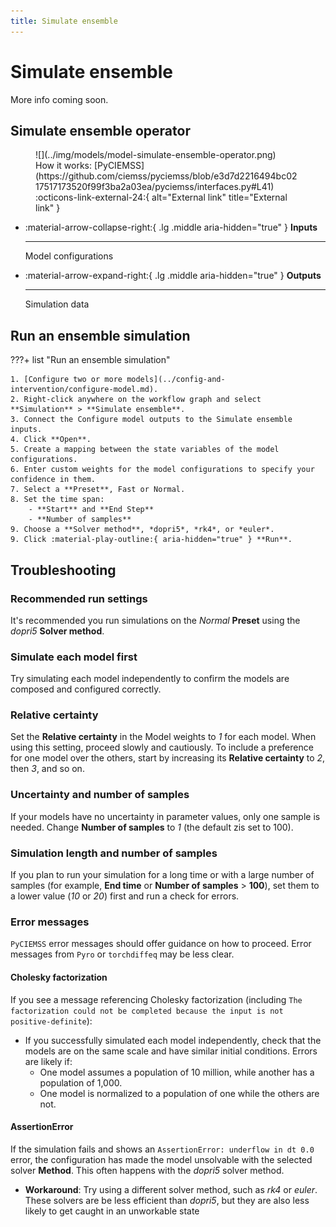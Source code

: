 ```yaml
---
title: Simulate ensemble
---
```


# Simulate ensemble

More info coming soon.

## Simulate ensemble operator

<figure markdown>![](../img/models/model-simulate-ensemble-operator.png)<figcaption markdown>How it works: [PyCIEMSS](https://github.com/ciemss/pyciemss/blob/e3d7d2216494bc0217517173520f99f3ba2a03ea/pyciemss/interfaces.py#L41) :octicons-link-external-24:{ alt="External link" title="External link" }</figcaption></figure>

<div class="grid cards" markdown>

-   :material-arrow-collapse-right:{ .lg .middle aria-hidden="true" } __Inputs__

    ---

    Model configurations

-   :material-arrow-expand-right:{ .lg .middle aria-hidden="true" } __Outputs__

    ---

    Simulation data

</div>

## Run an ensemble simulation

???+ list "Run an ensemble simulation"

    1. [Configure two or more models](../config-and-intervention/configure-model.md).
    2. Right-click anywhere on the workflow graph and select **Simulation** > **Simulate ensemble**.
    3. Connect the Configure model outputs to the Simulate ensemble inputs.
    4. Click **Open**.
    5. Create a mapping between the state variables of the model configurations.
    6. Enter custom weights for the model configurations to specify your confidence in them.
    7. Select a **Preset**, Fast or Normal.
    8. Set the time span:
        - **Start** and **End Step**
        - **Number of samples**
    9. Choose a **Solver method**, *dopri5*, *rk4*, or *euler*. 
    9. Click :material-play-outline:{ aria-hidden="true" } **Run**.

## Troubleshooting

### Recommended run settings

It's recommended you run simulations on the *Normal* **Preset** using the *dopri5* **Solver method**.

### Simulate each model first

Try simulating each model independently to confirm the models are composed and configured correctly.
 
### Relative certainty

Set the **Relative certainty** in the Model weights to *1* for each model. When using this setting, proceed slowly and cautiously. To include a preference for one model over the others, start by increasing its **Relative certainty** to *2*, then *3*, and so on.
 
### Uncertainty and number of samples

If your models have no uncertainty in parameter values, only one sample is needed. Change **Number of samples** to *1* (the default zis set to 100).

### Simulation length and number of samples

If you plan to run your simulation for a long time or with a large number of samples (for example, **End time** or **Number of samples** > **100**), set them to a lower value (*10* or *20*) first and run a check for errors. 
 
### Error messages

`PyCIEMSS` error messages should offer guidance on how to proceed. Error messages from `Pyro` or `torchdiffeq` may be less clear. 

#### Cholesky factorization

If you see a message referencing Cholesky factorization (including `The factorization could not be completed because the input is not positive-definite`):

- If you successfully simulated each model independently, check that the models are on the same scale and have similar initial conditions. Errors are likely if: 
    - One model assumes a population of 10 million, while another has a population of 1,000. 
    - One model is normalized to a population of one while the others are not.

#### AssertionError

If the simulation fails and shows an `AssertionError: underflow in dt 0.0` error, the configuration has made the model unsolvable with the selected solver **Method**. This often happens with the *dopri5* solver method.

- **Workaround**: Try using a different solver method, such as *rk4* or *euler*. These solvers are be less efficient than *dopri5*, but they are also less likely to get caught in an unworkable state
